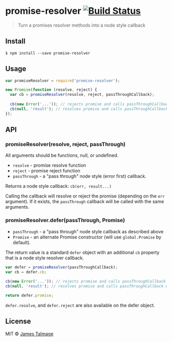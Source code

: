 # promise-resolver [![Build Status](https://travis-ci.org/jamestalmage/promise-resolver.svg?branch=master)](https://travis-ci.org/jamestalmage/promise-resolver)

> Turn a promises resolver methods into a node style callback

## Install

```
$ npm install --save promise-resolver
```

## Usage

```js
var promiseResolver = require('promise-resolver');

new Promise(function (resolve, reject) {
  var cb = promiseResolver(resolve, reject, passThroughCallback);
  
  cb(new Error('...')); // rejects promise and calls passThroughCallback with same args
  cb(null, 'result'); // resolves promise and calls passThroughCallback with same args
});
```
## API

### promiseResolver(resolve, reject, passThrough) 

All arguments should be functions, null, or undefined.

* `resolve` - promise resolve function
* `reject` - promise reject function
* `passThrough` - a "pass through" node style (error first) callback.

Returns a node style callback: `cb(err, result...)`

Calling the callback will resolve or reject the promise (depending on the `err` argument).
If it exists, the `passThrough` callback will be called with the same arguments.
 
### promiseResolver.defer(passThrough, Promise)

* `passThrough` - a "pass through" node style callback as described above
* `Promise` - an alternate Promise constructor (will use `global.Promise` by default).

The return value is a standard `defer` object with an additional `cb` property
that is a node style resolver callback.
 
```js
var defer = promiseResolver(passThroughCallback);
var cb = defer.cb;
  
cb(new Error('...')); // rejects promise and calls passThroughCallback with same args
cb(null, 'result'); // resolves promise and calls passThroughCallback with same args

return defer.promise;
```

`defer.resolve`, and `defer.reject` are also available on the defer object.

## License

MIT © [James Talmage](http://github.com/jamestalmage)

